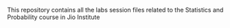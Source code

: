 This repository contains all the labs session files related to the Statistics and Probability course in Jio Institute
